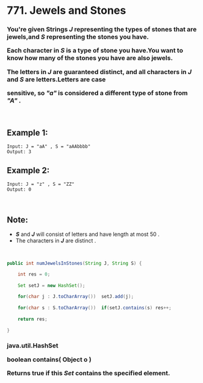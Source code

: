 # 771. Jewels and Stones

<h3>

You're given Strings ***J*** representing the types of stones that are jewels,and ***S*** representing the stones you have.

Each character in ***S*** is a type of stone you have.You want to know how many of the stones you have are also jewels.


The letters in ***J*** are guaranteed distinct, and all characters in ***J*** and ***S*** are letters.Letters are case 

sensitive, so ***"a"*** is considered a different type of stone from ***"A"*** .

</h3>

<br>

## Example 1:

	Input: J = "aA" , S = "aAAbbbb"
	Output: 3

## Example 2:

	Input: J = "z" , S = "ZZ"
	Output: 0
	
<br>

## Note:

- ***S*** and ***J*** will consist of letters and have length at most 50 .
- The characters in ***J*** are distinct .

<br>

```java
public int numJewelsInStones(String J, String S) {

	int res = 0;
	
	Set setJ = new HashSet();
	
	for(char j : J.toCharArray())  setJ.add(j);
	
	for(char s : S.toCharArray())  if(setJ.contains(s) res++;
	
	return res;
	
}
```

<h3>

java.util.HashSet

boolean		contains( Object o )

Returns true if this ***Set*** contains the specified element.

